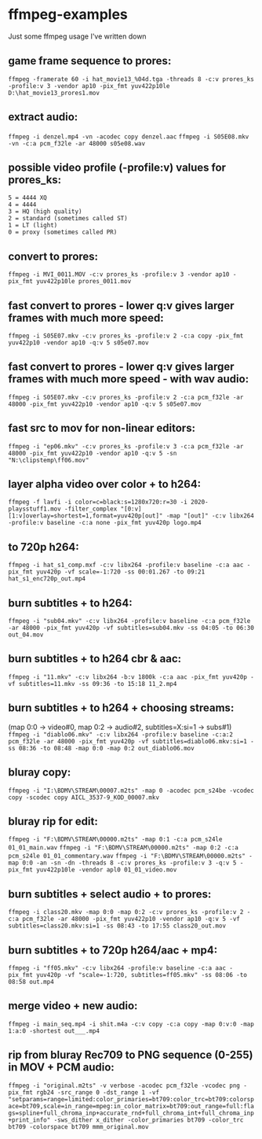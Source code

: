 # ffmpeg-examples
Just some ffmpeg usage I've written down

## game frame sequence to prores:
`ffmpeg -framerate 60 -i hat_movie13_%04d.tga -threads 8 -c:v prores_ks -profile:v 3 -vendor ap10 -pix_fmt yuv422p10le D:\hat_movie13_prores1.mov`

## extract audio:
`ffmpeg -i denzel.mp4 -vn -acodec copy denzel.aac`
`ffmpeg -i S05E08.mkv -vn -c:a pcm_f32le -ar 48000 s05e08.wav`

## possible video profile (-profile:v) values for prores_ks:
```
5 = 4444 XQ
4 = 4444
3 = HQ (high quality)
2 = standard (sometimes called ST)
1 = LT (light)
0 = proxy (sometimes called PR)
```

## convert to prores:
`ffmpeg -i MVI_0011.MOV -c:v prores_ks -profile:v 3 -vendor ap10 -pix_fmt yuv422p10le prores_0011.mov`

## fast convert to prores - lower q:v gives larger frames with much more speed:
`ffmpeg -i S05E07.mkv -c:v prores_ks -profile:v 2 -c:a copy -pix_fmt yuv422p10 -vendor ap10 -q:v 5 s05e07.mov`

## fast convert to prores - lower q:v gives larger frames with much more speed - with wav audio:
`ffmpeg -i S05E07.mkv -c:v prores_ks -profile:v 2 -c:a pcm_f32le -ar 48000 -pix_fmt yuv422p10 -vendor ap10 -q:v 5 s05e07.mov`

## fast src to mov for non-linear editors:
`ffmpeg -i "ep06.mkv" -c:v prores_ks -profile:v 3 -c:a pcm_f32le -ar 48000 -pix_fmt yuv422p10 -vendor ap10 -q:v 5 -sn "N:\clipstemp\ff06.mov"`

## layer alpha video over color + to h264:
`ffmpeg -f lavfi -i color=c=black:s=1280x720:r=30 -i 2020-playsstuff1.mov -filter_complex "[0:v][1:v]overlay=shortest=1,format=yuv420p[out]" -map "[out]" -c:v libx264 -profile:v baseline -c:a none -pix_fmt yuv420p logo.mp4`

## to 720p h264:
`ffmpeg -i hat_s1_comp.mxf -c:v libx264 -profile:v baseline -c:a aac -pix_fmt yuv420p -vf scale=-1:720 -ss 00:01.267 -to 09:21 hat_s1_enc720p_out.mp4`

## burn subtitles + to h264:
`ffmpeg -i "sub04.mkv" -c:v libx264 -profile:v baseline -c:a pcm_f32le -ar 48000 -pix_fmt yuv420p -vf subtitles=sub04.mkv -ss 04:05 -to 06:30 out_04.mov`

## burn subtitles + to h264 cbr & aac:
`ffmpeg -i "11.mkv" -c:v libx264 -b:v 1800k -c:a aac -pix_fmt yuv420p -vf subtitles=11.mkv -ss 09:36 -to 15:18 11_2.mp4`

## burn subtitles + to h264 + choosing streams:
(map 0:0 -> video#0, map 0:2 -> audio#2, subtitles=X:si=1 -> subs#1)  
`ffmpeg -i "diablo06.mkv" -c:v libx264 -profile:v baseline -c:a:2 pcm_f32le -ar 48000 -pix_fmt yuv420p -vf subtitles=diablo06.mkv:si=1 -ss 08:36 -to 08:48 -map 0:0 -map 0:2 out_diablo06.mov`

## bluray copy:
`ffmpeg -i "I:\BDMV\STREAM\00007.m2ts" -map 0 -acodec pcm_s24be -vcodec copy -scodec copy AICL_3537-9_KOD_00007.mkv`

## bluray rip for edit:
`ffmpeg -i "F:\BDMV\STREAM\00000.m2ts" -map 0:1 -c:a pcm_s24le 01_01_main.wav`
`ffmpeg -i "F:\BDMV\STREAM\00000.m2ts" -map 0:2 -c:a pcm_s24le 01_01_commentary.wav`
`ffmpeg -i "F:\BDMV\STREAM\00000.m2ts" -map 0:0 -an -sn -dn -threads 8 -c:v prores_ks -profile:v 3 -q:v 5 -pix_fmt yuv422p10le -vendor apl0 01_01_video.mov`

## burn subtitles + select audio + to prores:
`ffmpeg -i class20.mkv -map 0:0 -map 0:2 -c:v prores_ks -profile:v 2 -c:a pcm_f32le -ar 48000 -pix_fmt yuv422p10 -vendor ap10 -q:v 5 -vf subtitles=class20.mkv:si=1 -ss 08:43 -to 17:55 class20_out.mov`

## burn subtitles + to 720p h264/aac + mp4:
`ffmpeg -i "ff05.mkv" -c:v libx264 -profile:v baseline -c:a aac -pix_fmt yuv420p -vf "scale=-1:720, subtitles=ff05.mkv" -ss 08:06 -to 08:58 out.mp4`

## merge video + new audio:
`ffmpeg -i main_seq.mp4 -i shit.m4a -c:v copy -c:a copy -map 0:v:0 -map 1:a:0 -shortest out___.mp4`

## rip from bluray Rec709 to PNG sequence (0-255) in MOV + PCM audio:
`ffmpeg -i "original.m2ts" -v verbose -acodec pcm_f32le -vcodec png -pix_fmt rgb24 -src_range 0 -dst_range 1 -vf "setparams=range=limited:color_primaries=bt709:color_trc=bt709:colorspace=bt709,scale=in_range=mpeg:in_color_matrix=bt709:out_range=full:flags=spline+full_chroma_inp+accurate_rnd+full_chroma_int+full_chroma_inp+print_info" -sws_dither x_dither -color_primaries bt709 -color_trc bt709 -colorspace bt709 mmm_original.mov`
